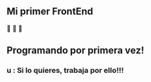 ## Mi primer FrontEnd
:herb: :herb: :herb:
## Programando por primera vez!
### u : Si lo quieres, trabaja por ello!!!
